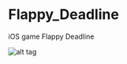 # Flappy_Deadline

iOS game Flappy Deadline

![alt tag](https://raw.githubusercontent.com/qyqzyd/Flappy_Deadline/master/IMG_01.jpg)
